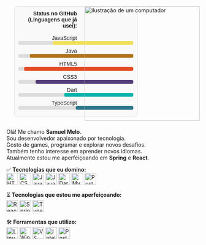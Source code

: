 <img src="https://i.pinimg.com/originals/5a/18/23/5a18235734019e327369384ced24a054.jpg" alt="ilustração de um computador" min-width="300px" max-width="300px" width="300px" align="right" style="margin-left: 20px; margin-bottom: 20px;">

<!-- Status linguagens GitHub -->
<div align="right" style="max-width: 300px; margin-left: 20px; margin-bottom: 30px; font-family: Arial, sans-serif; font-size: 14px; border: 1px solid #ddd; padding: 10px; border-radius: 8px; background: #f9f9f9;">
  <strong>Status no GitHub (Linguagens que já usei):</strong>
  <br><br>

  <div style="margin-bottom: 8px;">
    <span>JavaScript</span>
    <div style="background:#ddd; border-radius: 4px; height: 10px; width: 100%;">
      <div style="background:#f1e05a; height: 10px; width: 70%; border-radius: 4px;"></div>
    </div>
  </div>

  <div style="margin-bottom: 8px;">
    <span>Java</span>
    <div style="background:#ddd; border-radius: 4px; height: 10px; width: 100%;">
      <div style="background:#b07219; height: 10px; width: 90%; border-radius: 4px;"></div>
    </div>
  </div>

  <div style="margin-bottom: 8px;">
    <span>HTML5</span>
    <div style="background:#ddd; border-radius: 4px; height: 10px; width: 100%;">
      <div style="background:#e34c26; height: 10px; width: 95%; border-radius: 4px;"></div>
    </div>
  </div>

  <div style="margin-bottom: 8px;">
    <span>CSS3</span>
    <div style="background:#ddd; border-radius: 4px; height: 10px; width: 100%;">
      <div style="background:#563d7c; height: 10px; width: 85%; border-radius: 4px;"></div>
    </div>
  </div>

  <div style="margin-bottom: 8px;">
    <span>Dart</span>
    <div style="background:#ddd; border-radius: 4px; height: 10px; width: 100%;">
      <div style="background:#00B4AB; height: 10px; width: 60%; border-radius: 4px;"></div>
    </div>
  </div>

  <div style="margin-bottom: 8px;">
    <span>TypeScript</span>
    <div style="background:#ddd; border-radius: 4px; height: 10px; width: 100%;">
      <div style="background:#2b7489; height: 10px; width: 50%; border-radius: 4px;"></div>
    </div>
  </div>
</div>

<p align="left"> 
  Olá! Me chamo <strong>Samuel Melo</strong>.<br>
  Sou desenvolvedor apaixonado por tecnologia.<br>
  Gosto de games, programar e explorar novos desafios.<br>
  Também tenho interesse em aprender novos idiomas.<br>
  Atualmente estou me aperfeiçoando em <strong>Spring</strong> e <strong>React</strong>.<br>
</p>

<p align="left">
  ✅ <strong>Tecnologias que eu domino:</strong> <br>
  <img src="https://cdn.jsdelivr.net/gh/devicons/devicon/icons/html5/html5-original.svg" width="30" height="30" alt="HTML5"/>
  <img src="https://cdn.jsdelivr.net/gh/devicons/devicon/icons/css3/css3-original.svg" width="30" height="30" alt="CSS3"/>  
  <img src="https://cdn.jsdelivr.net/gh/devicons/devicon/icons/javascript/javascript-original.svg" width="30" height="30" alt="JavaScript"/> 
  <img src="https://cdn.jsdelivr.net/gh/devicons/devicon/icons/java/java-original.svg" width="30" height="30" alt="Java"/>
  <img src="https://cdn.jsdelivr.net/gh/devicons/devicon/icons/dart/dart-original.svg" width="30" height="30" alt="Dart"/>
  <img src="https://cdn.jsdelivr.net/gh/devicons/devicon/icons/mysql/mysql-original.svg" width="30" height="30" alt="MySQL"/>
  <img src="https://cdn.jsdelivr.net/gh/devicons/devicon/icons/postgresql/postgresql-original.svg" width="30" height="30" alt="PostgreSQL"/>
</p>

<p align="left">
  ⏳ <strong>Tecnologias que estou me aperfeiçoando:</strong> <br>
  <img src="https://cdn.jsdelivr.net/gh/devicons/devicon/icons/react/react-original.svg" width="30" height="30" alt="React"/>
  <img src="https://cdn.jsdelivr.net/gh/devicons/devicon/icons/spring/spring-original.svg" width="30" height="30" alt="Spring Boot"/>
  <img src="https://cdn.jsdelivr.net/gh/devicons/devicon/icons/typescript/typescript-original.svg" width="30" height="30" alt="TypeScript"/>
</p>

<p align="left">
  🛠️ <strong>Ferramentas que utilizo:</strong> <br>
  <img src="https://cdn.jsdelivr.net/gh/devicons/devicon/icons/linux/linux-original.svg" width="30" height="30" alt="Linux"/>
  <img src="https://cdn.jsdelivr.net/gh/devicons/devicon/icons/windows8/windows8-original.svg" width="30" height="30" alt="Windows"/>
  <img src="https://cdn.jsdelivr.net/gh/devicons/devicon/icons/vscode/vscode-original.svg" width="30" height="30" alt="VS Code"/>
  <img src="https://cdn.jsdelivr.net/gh/devicons/devicon/icons/intellij/intellij-original.svg" width="30" height="30" alt="IntelliJ IDEA"/>
  <img src="https://cdn.jsdelivr.net/gh/devicons/devicon/icons/postman/postman-original.svg" width="30" height="30" alt="Postman"/>
</p>
